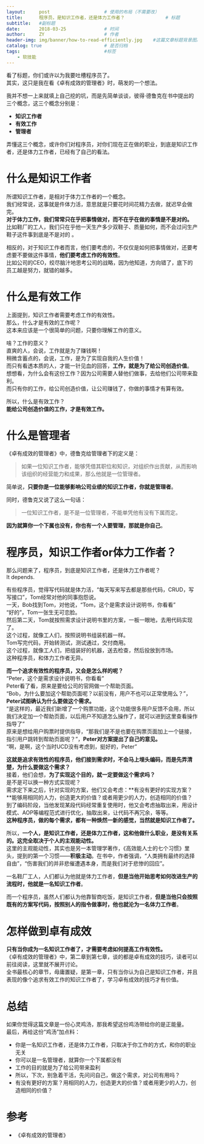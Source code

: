 ```yaml
---
layout:     post                    # 使用的布局（不需要改）
title:      程序员，是知识工作者，还是体力工作者？               # 标题 
subtitle:   #副标题
date:       2018-03-25              # 时间
author:     ZY                      # 作者
header-img: img/banner/how-to-read-efficiently.jpg    #这篇文章标题背景图片
catalog: true                       # 是否归档
tags:                               #标签
    - 软技能
---
```

看了标题，你们或许以为我要吐槽程序员了。  
其实，这只是我在看《卓有成效的管理者》时，萌发的一个想法。  

我并不想一上来就填上自己挖的坑，而是先简单谈谈，彼得·德鲁克在书中提出的三个概念，这三个概念分别是：  

- **知识工作者**
- **有效工作**
- **管理者**

弄懂这三个概念，或许你们对程序员，对你们现在正在做的职业，到底是知识工作者，还是体力工作者，已经有了自己的看法。  

# 什么是知识工作者
所谓知识工作者，是相对于体力工作者的一个概念。  
我们经常说，这事就是件体力活，意思就是只要花时间花精力去做，就迟早会做完。  
**对于体力工作，我们常常只在乎把事情做对，而不在乎在做的事情是不是对的。**  
比如鞋厂的工人，我们只在乎他一天生产多少双鞋子、质量如何，而不会过问生产鞋子这件事到底是不是对的 。  

相反的，对于知识工作者而言，他们要考虑的，不仅仅是如何把事情做对，还要考虑要不要做这件事情，**他们要考虑工作的有效性**。  
比如公司的CEO，绞尽脑汁地思考公司的战略，因为他知道，方向错了，底下的员工越是努力，就错的越多。  

# 什么是有效工作
上面提到，知识工作者需要考虑工作的有效性。  
那么，什么才是有效的工作呢？  
这本来应该是一个很简单的问题，只要你理解工作的意义。    

啥？工作的意义？  
直爽的人，会说，工作就是为了赚钱啊！  
稍微含蓄点的，会说，工作，是为了实现自我的人生价值！  
而只有看透本质的人，才能一针见血的回答，**工作，就是为了给公司创造价值**。  
想想看，为什么会有这份工作？因为公司需要人替他们做事，去给他们公司带来盈利。  
而只有你的工作，给公司创造价值，让公司赚钱了，你做的事情才有算有效。  

所以，什么是有效工作？  
**能给公司创造价值的工作，才是有效工作。**  

# 什么是管理者
《卓有成效的管理者》中，德鲁克给管理者下的定义是：  

> 如果一位知识工作者，能够凭借其职位和知识，对组织作出贡献，从而影响该组织的经营能力和成果，那么他就是一位管理者。  

简单说，**只要你是一位能够影响公司业绩的知识工作者，你就是管理者**。  

同时，德鲁克又说了这么一句话：  

> 一位知识工作者，是不是一位管理者，不能单凭他有没有下属而定。  

**因为就算你一个下属也没有，你也有一个人要管理，那就是你自己**。  

# 程序员，知识工作者or体力工作者？
那么问题来了，程序员，到底是知识工作者，还是体力工作者呢？  
It depends.  

有些程序员，觉得写代码就是体力活，“每天写来写去都是那些代码，CRUD，写写接口”，Tom经常对他的同事抱怨说。  
一天，Bob找到Tom，对他说，“Tom，这个是需求设计说明书，你看看”  
“好的”，Tom一张生无可恋脸。  
然后第二天，Tom就按照需求设计说明书里的方案，一板一眼地，去用代码实现了。  
这个过程，就像工人们，按照说明书组装机器一样。  
Tom写完代码，开始转测试，测试通过，交付商用。  
这个过程，就像工人们，把组装好的机器，送去检查，然后投放到市场。   
这种程序员，和体力工作者无异。  

**而一个追求有效性的程序员，又会是怎么样的呢？**  
“Peter，这个是需求设计说明书，你看看”  
Peter看了看，原来是要给公司的官网做一个帮助页面。  
“Bob，为什么要加这个帮助页面呢？以前没有，用户不也可以正常使用么？”，**Peter试图确认为什么要做这个需求。**  
“是这样的，最近我们新增了一个购票功能，这个功能很多用户反馈不会用，所以我们决定加一个帮助页面，以后用户不知道怎么操作了，就可以进到这里查看操作指导了”  
原来是想给用户购票时提供指导，“那我们是不是也要在购票页面加上一个链接，指引用户跳转到帮助页面呢？”，**Peter对方案提出了自己的意见。**  
“啊，是啊，这个当时UCD没有考虑到，挺好的，Peter”  

**这就是追求有效性的程序员，他们接到需求时，不会马上埋头编码，而是先弄清楚，为什么要做这个需求？**  
接着，他们会想，**为了实现这个目的，就一定要做这个需求吗？**  
是不是可以换一种方式实现呢？  
需求定下来之后，针对实现的方案，他们又会考虑：**有没有更好的实现方案？**能够用相同的人力，创造更大的价值？或者用更少的人力，创造相同的价值？  
到了编码阶段，当他发现某段代码经常重复使用时，他又会考虑抽取出来，用设计模式、AOP等编程范式进行优化，抽取出来，让代码不再冗余，等等。  
**这种程序员，做的每个需求，都有一种焕然一新的感觉，当然就是知识工作者了。**  

所以，**一个人，是知识工作者，还是体力工作者，这和他做什么职业，是没有关系的。这完全取决于个人的主观能动性。**  
这里的主观能动性，其实也是另一本管理学著作，《高效能人士的七个习惯》里头，提到的第一个习惯——**积极主动**。在书中，作者强调，“人类拥有最终的选择自由”，“伤害我们的并非悲催遭遇本身，而是我们对于悲惨的回应”。  

一名鞋厂工人，人们都认为他就是体力工作者，**但是当他开始思考如何改进生产的流程时，他就是一名知识工作者**。  

而一个程序员，虽然人们都认为他靠智商吃饭，是知识工作者，**但是当他只会按照既有的方案写代码，按照别人的指令做事时，他也就沦为一名体力工作者**。   

# 怎样做到卓有成效
**只有当你成为一名知识工作者了，才需要考虑如何提高工作有效性。**  
《卓有成效的管理者》中，第二章到第七章，谈的都是卓有成效的技巧，读者可以前往阅读，这里就不展开讨论。  
全书最核心的章节，毋庸置疑，是第一章，只有当你认为自己是知识工作者，并且表现的像个追求有效工作的知识工作者了，学习卓有成效的技巧才有价值。  

# 总结
如果你觉得这篇文章是一份心灵鸡汤，那我希望这份鸡汤带给你的是正能量。  
最后，再给这份“鸡汤”加点料：

- 你是一名知识工作者，还是体力工作者，只取决于你工作的方式，和你的职业无关
- 你可以是一名管理者，就算你一个下属都没有
- 工作的目的就是为了给公司带来盈利
- 所以，下次，别急着干活，先问问自己，做这个需求，对公司有用吗？
- 有没有更好的方案？用相同的人力，创造更大的价值？或者用更少的人力，创造相同的价值？


# 参考
- 《卓有成效的管理者》